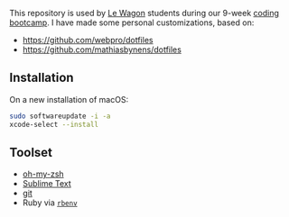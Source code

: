 This repository is used by [Le Wagon](https://www.lewagon.com) students during our 9-week [coding bootcamp](https://www.lewagon.com).
I have made some personal customizations, based on:
- https://github.com/webpro/dotfiles
- https://github.com/mathiasbynens/dotfiles

## Installation

On a new installation of macOS:

```bash
sudo softwareupdate -i -a
xcode-select --install
```

## Toolset

- [oh-my-zsh](http://ohmyz.sh/)
- [Sublime Text](https://www.sublimetext.com/)
- [git](https://git-scm.com/)
- Ruby via [`rbenv`](https://github.com/rbenv/rbenv)
